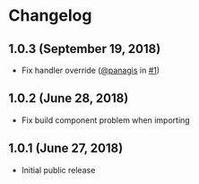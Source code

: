 # Changelog

## 1.0.3 (September 19, 2018)

* Fix handler override ([@panagis](https://github.com/panagis) in [#1](https://github.com/Backelite/draft-js-autocomplete/pull/1))

## 1.0.2 (June 28, 2018)

* Fix build component problem when importing

## 1.0.1 (June 27, 2018)

* Initial public release
